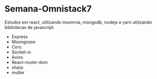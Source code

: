 # Semana-Omnistack7

Estudos em react, utilizando insomnia, mongodb, nodejs e yarn utilizando bibliotecas de javascript:
- Express
- Moongosse
- Cors
- Socket-io
- Axios
- React-router-dom
- sharp
- multer


 

 
